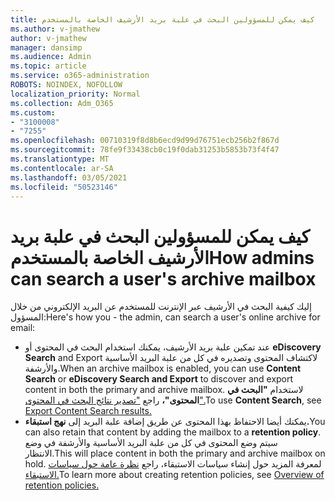 ```yaml
---
title: كيف يمكن للمسؤولين البحث في علبة بريد الأرشيف الخاصة بالمستخدم
ms.author: v-jmathew
author: v-jmathew
manager: dansimp
ms.audience: Admin
ms.topic: article
ms.service: o365-administration
ROBOTS: NOINDEX, NOFOLLOW
localization_priority: Normal
ms.collection: Adm_O365
ms.custom:
- "3100008"
- "7255"
ms.openlocfilehash: 00710319f8d8b6ecd9d99d76751ecb256b2f867d
ms.sourcegitcommit: 78fe9f33438cb0c19f0dab31253b5853b73f4f47
ms.translationtype: MT
ms.contentlocale: ar-SA
ms.lasthandoff: 03/05/2021
ms.locfileid: "50523146"
---
```

# <a name="how-admins-can-search-a-users-archive-mailbox"></a><span data-ttu-id="f28de-102">كيف يمكن للمسؤولين البحث في علبة بريد الأرشيف الخاصة بالمستخدم</span><span class="sxs-lookup"><span data-stu-id="f28de-102">How admins can search a user's archive mailbox</span></span>

<span data-ttu-id="f28de-103">إليك كيفية البحث في الأرشيف عبر الإنترنت للمستخدم عن البريد الإلكتروني من خلال المسؤول:</span><span class="sxs-lookup"><span data-stu-id="f28de-103">Here's how you - the admin, can search a user's online archive for email:</span></span>

* <span data-ttu-id="f28de-104">عند تمكين علبة بريد الأرشيف،  يمكنك استخدام البحث في المحتوى أو **eDiscovery Search** and Export لاكتشاف المحتوى وتصديره في كل من علبة البريد الأساسية والأرشفة.</span><span class="sxs-lookup"><span data-stu-id="f28de-104">When an archive mailbox is enabled, you can use **Content Search** or **eDiscovery Search and Export** to discover and export content in both the primary and archive mailbox.</span></span> <span data-ttu-id="f28de-105">لاستخدام **"البحث في المحتوى"،** راجع ["تصدير نتائج البحث في المحتوى".](https://docs.microsoft.com/office365/securitycompliance/export-search-results)</span><span class="sxs-lookup"><span data-stu-id="f28de-105">To use **Content Search**, see [Export Content Search results.](https://docs.microsoft.com/office365/securitycompliance/export-search-results)</span></span>
* <span data-ttu-id="f28de-106">يمكنك أيضا الاحتفاظ بهذا المحتوى عن طريق إضافة علبة البريد إلى **نهج استبقاء.**</span><span class="sxs-lookup"><span data-stu-id="f28de-106">You can also retain that content by adding the mailbox to a **retention policy**.</span></span> <span data-ttu-id="f28de-107">سيتم وضع المحتوى في كل من علبة البريد الأساسية والأرشفة في وضع الانتظار.</span><span class="sxs-lookup"><span data-stu-id="f28de-107">This will place content in both the primary and archive mailbox on hold.</span></span> <span data-ttu-id="f28de-108">لمعرفة المزيد حول إنشاء سياسات الاستبقاء، راجع [نظرة عامة حول سياسات الاستبقاء.](https://docs.microsoft.com/office365/securitycompliance/retention-policies)</span><span class="sxs-lookup"><span data-stu-id="f28de-108">To learn more about creating retention policies, see [Overview of retention policies.](https://docs.microsoft.com/office365/securitycompliance/retention-policies)</span></span>
